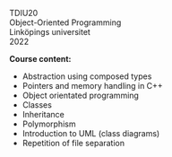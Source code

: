 TDIU20 <br />
Object-Oriented Programming <br />
Linköpings universitet <br />
2022 <br />


**Course content:**

- Abstraction using composed types
- Pointers and memory handling in C++
- Object orientated programming
- Classes
- Inheritance
- Polymorphism
- Introduction to UML (class diagrams)
- Repetition of file separation
